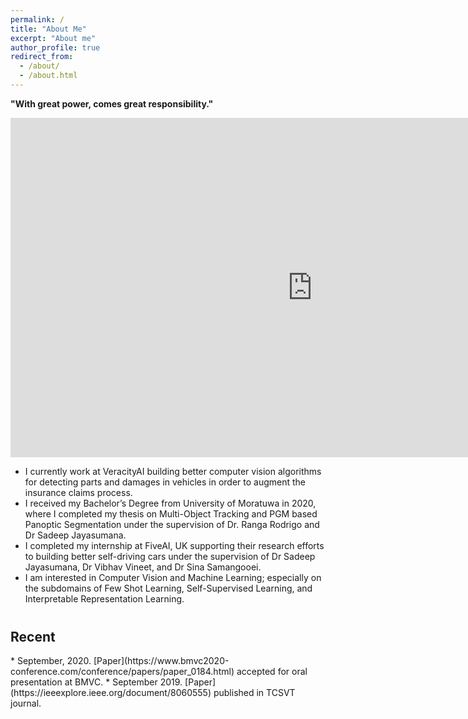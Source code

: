 ```yaml
---
permalink: /
title: "About Me"
excerpt: "About me"
author_profile: true
redirect_from: 
  - /about/
  - /about.html
---
```


**"With great power, comes great responsibility."**
<iframe width="966" height="543" src="https://www.youtube.com/embed/_m2dRDQEC1A" frameborder="0" allow="accelerometer; autoplay; clipboard-write; encrypted-media; gyroscope; picture-in-picture" allowfullscreen></iframe>
<br>

* I currently work at VeracityAI building better computer vision algorithms for 
detecting parts and damages in vehicles in order to augment the insurance claims 
process. 
* I received my Bachelor’s Degree from University of Moratuwa in 2020, where I 
completed my thesis on Multi-Object Tracking and PGM based Panoptic Segmentation 
under the supervision of Dr. Ranga Rodrigo and Dr Sadeep Jayasumana.
* I completed my internship at FiveAI, UK supporting their research efforts to 
building better self-driving cars under the supervision of Dr Sadeep Jayasumana, 
Dr Vibhav Vineet, and Dr Sina Samangooei. 
* I am interested in Computer Vision and Machine Learning; especially on the 
subdomains of Few Shot Learning, Self-Supervised Learning, and Interpretable 
Representation Learning. 


<h2 style="margin-top: 40px;"> Recent </h2>
* September, 2020. [Paper](https://www.bmvc2020-conference.com/conference/papers/paper_0184.html) 
accepted for oral presentation at BMVC. 
* September 2019. [Paper](https://ieeexplore.ieee.org/document/8060555) published in TCSVT journal. 
